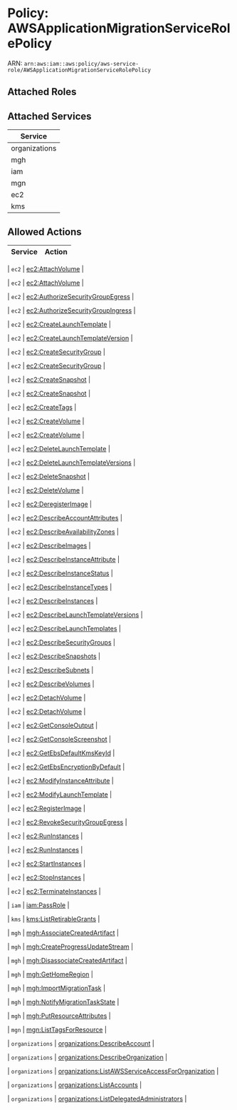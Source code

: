 # Policy: AWSApplicationMigrationServiceRolePolicy

ARN: `arn:aws:iam::aws:policy/aws-service-role/AWSApplicationMigrationServiceRolePolicy`

## Attached Roles

## Attached Services

| Service |
|---------|
| organizations |
| mgh |
| iam |
| mgn |
| ec2 |
| kms |

## Allowed Actions

| Service | Action |
|:-------:|--------|

| `ec2` | [ec2:AttachVolume](../actions.md#ec2:attachvolume) |

| `ec2` | [ec2:AttachVolume](../actions.md#ec2:attachvolume) |

| `ec2` | [ec2:AuthorizeSecurityGroupEgress](../actions.md#ec2:authorizesecuritygroupegress) |

| `ec2` | [ec2:AuthorizeSecurityGroupIngress](../actions.md#ec2:authorizesecuritygroupingress) |

| `ec2` | [ec2:CreateLaunchTemplate](../actions.md#ec2:createlaunchtemplate) |

| `ec2` | [ec2:CreateLaunchTemplateVersion](../actions.md#ec2:createlaunchtemplateversion) |

| `ec2` | [ec2:CreateSecurityGroup](../actions.md#ec2:createsecuritygroup) |

| `ec2` | [ec2:CreateSecurityGroup](../actions.md#ec2:createsecuritygroup) |

| `ec2` | [ec2:CreateSnapshot](../actions.md#ec2:createsnapshot) |

| `ec2` | [ec2:CreateSnapshot](../actions.md#ec2:createsnapshot) |

| `ec2` | [ec2:CreateTags](../actions.md#ec2:createtags) |

| `ec2` | [ec2:CreateVolume](../actions.md#ec2:createvolume) |

| `ec2` | [ec2:CreateVolume](../actions.md#ec2:createvolume) |

| `ec2` | [ec2:DeleteLaunchTemplate](../actions.md#ec2:deletelaunchtemplate) |

| `ec2` | [ec2:DeleteLaunchTemplateVersions](../actions.md#ec2:deletelaunchtemplateversions) |

| `ec2` | [ec2:DeleteSnapshot](../actions.md#ec2:deletesnapshot) |

| `ec2` | [ec2:DeleteVolume](../actions.md#ec2:deletevolume) |

| `ec2` | [ec2:DeregisterImage](../actions.md#ec2:deregisterimage) |

| `ec2` | [ec2:DescribeAccountAttributes](../actions.md#ec2:describeaccountattributes) |

| `ec2` | [ec2:DescribeAvailabilityZones](../actions.md#ec2:describeavailabilityzones) |

| `ec2` | [ec2:DescribeImages](../actions.md#ec2:describeimages) |

| `ec2` | [ec2:DescribeInstanceAttribute](../actions.md#ec2:describeinstanceattribute) |

| `ec2` | [ec2:DescribeInstanceStatus](../actions.md#ec2:describeinstancestatus) |

| `ec2` | [ec2:DescribeInstanceTypes](../actions.md#ec2:describeinstancetypes) |

| `ec2` | [ec2:DescribeInstances](../actions.md#ec2:describeinstances) |

| `ec2` | [ec2:DescribeLaunchTemplateVersions](../actions.md#ec2:describelaunchtemplateversions) |

| `ec2` | [ec2:DescribeLaunchTemplates](../actions.md#ec2:describelaunchtemplates) |

| `ec2` | [ec2:DescribeSecurityGroups](../actions.md#ec2:describesecuritygroups) |

| `ec2` | [ec2:DescribeSnapshots](../actions.md#ec2:describesnapshots) |

| `ec2` | [ec2:DescribeSubnets](../actions.md#ec2:describesubnets) |

| `ec2` | [ec2:DescribeVolumes](../actions.md#ec2:describevolumes) |

| `ec2` | [ec2:DetachVolume](../actions.md#ec2:detachvolume) |

| `ec2` | [ec2:DetachVolume](../actions.md#ec2:detachvolume) |

| `ec2` | [ec2:GetConsoleOutput](../actions.md#ec2:getconsoleoutput) |

| `ec2` | [ec2:GetConsoleScreenshot](../actions.md#ec2:getconsolescreenshot) |

| `ec2` | [ec2:GetEbsDefaultKmsKeyId](../actions.md#ec2:getebsdefaultkmskeyid) |

| `ec2` | [ec2:GetEbsEncryptionByDefault](../actions.md#ec2:getebsencryptionbydefault) |

| `ec2` | [ec2:ModifyInstanceAttribute](../actions.md#ec2:modifyinstanceattribute) |

| `ec2` | [ec2:ModifyLaunchTemplate](../actions.md#ec2:modifylaunchtemplate) |

| `ec2` | [ec2:RegisterImage](../actions.md#ec2:registerimage) |

| `ec2` | [ec2:RevokeSecurityGroupEgress](../actions.md#ec2:revokesecuritygroupegress) |

| `ec2` | [ec2:RunInstances](../actions.md#ec2:runinstances) |

| `ec2` | [ec2:RunInstances](../actions.md#ec2:runinstances) |

| `ec2` | [ec2:StartInstances](../actions.md#ec2:startinstances) |

| `ec2` | [ec2:StopInstances](../actions.md#ec2:stopinstances) |

| `ec2` | [ec2:TerminateInstances](../actions.md#ec2:terminateinstances) |

| `iam` | [iam:PassRole](../actions.md#iam:passrole) |

| `kms` | [kms:ListRetirableGrants](../actions.md#kms:listretirablegrants) |

| `mgh` | [mgh:AssociateCreatedArtifact](../actions.md#mgh:associatecreatedartifact) |

| `mgh` | [mgh:CreateProgressUpdateStream](../actions.md#mgh:createprogressupdatestream) |

| `mgh` | [mgh:DisassociateCreatedArtifact](../actions.md#mgh:disassociatecreatedartifact) |

| `mgh` | [mgh:GetHomeRegion](../actions.md#mgh:gethomeregion) |

| `mgh` | [mgh:ImportMigrationTask](../actions.md#mgh:importmigrationtask) |

| `mgh` | [mgh:NotifyMigrationTaskState](../actions.md#mgh:notifymigrationtaskstate) |

| `mgh` | [mgh:PutResourceAttributes](../actions.md#mgh:putresourceattributes) |

| `mgn` | [mgn:ListTagsForResource](../actions.md#mgn:listtagsforresource) |

| `organizations` | [organizations:DescribeAccount](../actions.md#organizations:describeaccount) |

| `organizations` | [organizations:DescribeOrganization](../actions.md#organizations:describeorganization) |

| `organizations` | [organizations:ListAWSServiceAccessForOrganization](../actions.md#organizations:listawsserviceaccessfororganization) |

| `organizations` | [organizations:ListAccounts](../actions.md#organizations:listaccounts) |

| `organizations` | [organizations:ListDelegatedAdministrators](../actions.md#organizations:listdelegatedadministrators) |
